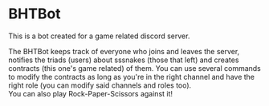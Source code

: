 # BHTBot
This is a bot created for a game related discord server.


The BHTBot keeps track of everyone who joins and leaves the server, notifies the triads (users) about sssnakes (those that left) and creates contracts (this one's game related) of them. You can use several commands to modify the contracts as long as you're in the right channel and have the right role (you can modify said channels and roles too).<br>
You can also play Rock-Paper-Scissors against it!
